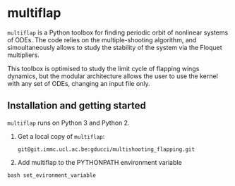 # multiflap

`multiflap` is a Python toolbox for finding periodic orbit of nonlinear systems
of ODEs. The code relies on the multiple-shooting algorithm, and simoultaneously allows to study the stability of the system via the Floquet multipliers.

This toolbox is optimised to study the limit cycle of flapping wings dynamics, but the modular architecture allows the user to use the kernel with any set of ODEs, changing an input file only.

## Installation and getting started

`multiflap` runs on Python 3 and Python 2.  

1.   Get a local copy of `multiflap`:

     ```
     git@git.immc.ucl.ac.be:gducci/multishooting_flapping.git 
     ```
2. Add multiflap to the PYTHONPATH environment variable

```
bash set_evironment_variable
```

